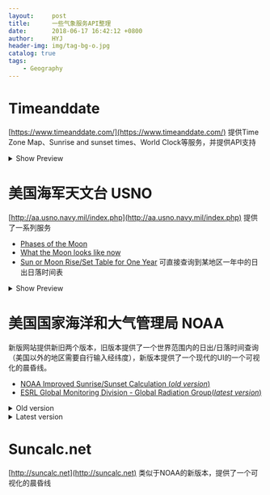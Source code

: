 ```yaml
---
layout:     post
title:      一些气象服务API整理
date:       2018-06-17 16:42:12 +0800
author:     HYJ
header-img: img/tag-bg-o.jpg
catalog: true
tags:
    - Geography
---
```



# Timeanddate

[https://www.timeanddate.com/](https://www.timeanddate.com/) 提供Time Zone Map、Sunrise and sunset times、World Clock等服务，并提供API支持

  <details>
    <summary>Show Preview</summary> <img src="https://huyinjiexyz-1251543717.cos.ap-shanghai.myqcloud.com/source%2F_posts%2FA-Collection-of-Useful-Astronomy-Service%2F1.png" alt = "Sunrise and sunset times" />
    <p style = "text-align:center;margin:0px auto">Sunrise and sunset times </p>
  </details>  

# 美国海军天文台 USNO 

[http://aa.usno.navy.mil/index.php](http://aa.usno.navy.mil/index.php) 提供了一系列服务

  * [Phases of the Moon](http://aa.usno.navy.mil/data/docs/MoonPhase.php)
  * [What the Moon looks like now](http://aa.usno.navy.mil/imagery/moon)
  * [Sun or Moon Rise/Set Table for One Year](http://aa.usno.navy.mil/data/docs/RS_OneYear.php)
    可直接查询到某地区一年中的日出日落时间表

  <details>
    <summary>Show Preview</summary> <img src="https://huyinjiexyz-1251543717.cos.ap-shanghai.myqcloud.com/source%2F_posts%2FA-Collection-of-Useful-Astronomy-Service%2F2.png" alt = "Sunrise and sunset times" />
    <p style = "text-align:center;margin:0px auto">Sunrise and sunset times </p>
  </details>  


# 美国国家海洋和大气管理局 NOAA
  新版网站提供新旧两个版本，旧版本提供了一个世界范围内的日出/日落时间查询（美国以外的地区需要自行输入经纬度），新版本提供了一个现代的UI的一个可视化的晨昏线。


  * [NOAA Improved Sunrise/Sunset Calculation (*old version*)](https://www.esrl.noaa.gov/gmd/grad/solcalc/sunrise.html)
  * [ESRL Global Monitoring Division - Global Radiation Group(*latest version*)](https://www.esrl.noaa.gov/gmd/grad/solcalc/)

  <details>
    <summary>Old version</summary>
    <img src="https://huyinjiexyz-1251543717.cos.ap-shanghai.myqcloud.com/source%2F_posts%2FA-Collection-of-Useful-Astronomy-Service%2F3.png"  alt="old version"/>
    <p style = "text-align:center;margin:0px auto">Old version</p>
  </details>

  <details>
    <summary>Latest version</summary>
    <img src="https://huyinjiexyz-1251543717.cos.ap-shanghai.myqcloud.com/source%2F_posts%2FA-Collection-of-Useful-Astronomy-Service%2F4.png" alt = "latest version" />
    <p style = "text-align:center;margin:0px auto">Latest version</p>  
  </details>  

# Suncalc.net
[http://suncalc.net](http://suncalc.net) 类似于NOAA的新版本，提供了一个可视化的晨昏线



 